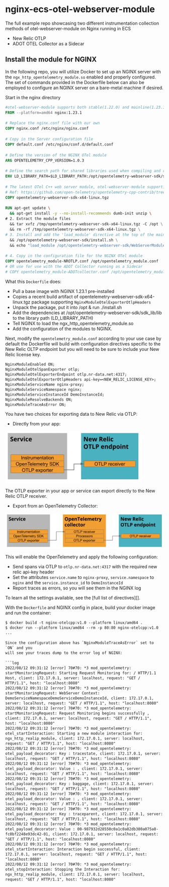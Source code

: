 # nginx-ecs-otel-webserver-module
The full example repo showcasing two different instrumentation collection methods of otel-webserver-module on Nginx running in ECS
- New Relic OTLP
- ADOT OTEL Collector as a Sidecar

## Install the module for NGINX

In the following repo, you will utilize Docker to set up an NGINX server with the `ngx_http_opentelemetry_module.so` enabled and properly configured. The set of commands provided in the Dockerfile below can also be employed to configure an NGINX server on a bare-metal machine if desired.

Start in the nginx directory 

```Dockerfile
#otel-webserver-module supports both stable(1.22.0) and mainline(1.23.1) for x86-64 platforms.
FROM --platform=amd64 nginx:1.23.1

# Replace the nginx.conf file with our own
COPY nginx.conf /etc/nginx/nginx.conf

# Copy in the Server configuration file
COPY default.conf /etc/nginx/conf.d/default.conf

# Define the version of the NGINX OTel module
ARG OPENTELEMETRY_CPP_VERSION=1.0.3

# Define the search path for shared libraries used when compiling and running NGINX
ENV LD_LIBRARY_PATH=$LD_LIBRARY_PATH:/opt/opentelemetry-webserver-sdk/sdk_lib/lib

# The latest OTel C++ web server module, otel-webserver-module supporting `NginxModuleOtelExporterOtlpHeaders` is only available via GitHub Action Artifacts
# Ref: https://github.com/open-telemetry/opentelemetry-cpp-contrib/tree/main/instrumentation/otel-webserver-module#download-the-artifact-1
COPY opentelemetry-webserver-sdk-x64-linux.tgz 

RUN apt-get update \
  && apt-get install -y --no-install-recommends dumb-init unzip \
# 2. Extract the module files
  && tar xvfz /tmp/opentelemetry-webserver-sdk-x64-linux.tgz -C /opt \
  && rm -rf /tmp/opentelemetry-webserver-sdk-x64-linux.tgz \
# 3. Install and add the 'load_module' directive at the top of the main NGINX configuration file
  && /opt/opentelemetry-webserver-sdk/install.sh \
  && echo "load_module /opt/opentelemetry-webserver-sdk/WebServerModule/Nginx/1.23.1/ngx_http_opentelemetry_module.so;\n$(cat /etc/nginx/nginx.conf)" > /etc/nginx/nginx.conf

# 4. Copy in the configuration file for the NGINX OTel module
COPY opentelemetry_module-NROTLP.conf /opt/opentelemetry_module.conf
# OR use for use with the ADOT Collector running as a Sidecar 
# COPY opentelemetry_module-ADOTcollector.conf /opt/opentelemetry_module.conf
```

What this `Dockerfile` does:

- Pull a base image with NGINX 1.23.1 pre-installed
- Copies a recent build artifact of opentelemetry-webserver-sdk-x64-linux.tgz package supporting `NginxModuleOtelExporterOtlpHeaders`
- Unpack the package, put it into /opt & run ./install.sh
- Add the dependencies at /opt/opentelemetry-webserver-sdk/sdk_lib/lib to the library path (LD_LIBRARY_PATH)
- Tell NGINX to load the ngx_http_opentelemetry_module.so
- Add the configuration of the modules to NGINX.

Next, modify the `opentelemetry_module.conf` according to your use case by default the Dockerfile will build with configuration directives specific to the New Relic OLTP endpoint but you will need to be sure to include your New Relic license key.

```nginx
NginxModuleEnabled ON;
NginxModuleOtelSpanExporter otlp;
NginxModuleOtelExporterEndpoint otlp.nr-data.net:4317;
NginxModuleOtelExporterOtlpHeaders api-key=<NEW_RELIC_LICENSE_KEY>;
NginxModuleServiceName nginx-proxy;
NginxModuleServiceNamespace nginx;
NginxModuleServiceInstanceId DemoInstanceId;
NginxModuleResolveBackends ON;
NginxModuleTraceAsError ON;
```

You have two choices for exporting data to New Relic via OTLP:

* Directly from your app:

![Diagram showing a direct export to New Relic to your app.](readmeData/otlp.webp)

The OTLP exporter in your app or service can export directly to the New Relic OTLP receiver.

* Export from an OpenTelemetry Collector:

![Diagram showing the export to New Relic from a collector.](readmeData/collector.webp)

This will enable the OpenTelemetry and apply the following configuration:

- Send spans via OTLP to `otlp.nr-data.net:4317` with the required new relic api-key header
- Set the attributes `service.name` to `nginx-proxy`, `service.namespace` to
  `nginx` and the `service.instance_id` to `DemoInstanceId`
- Report traces as errors, so you will see them in the NGINX log

To learn all the settings available, see the [full list of directives][].

With the `Dockerfile` and NGINX config in place, build your docker image and run
the container:

```console
$ docker build -t nginx-otelcpp:v1.0 --platform linux/amd64 .
$ docker run --platform linux/amd64 --rm -p 80:80 nginx-otelcpp:v1.0
...

Since the configuration above has `NginxModuleTraceAsError` set to `ON` and you
will see your traces dump to the error log of NGINX:

```log
2022/08/12 09:31:12 [error] 70#70: *3 mod_opentelemetry: startMonitoringRequest: Starting Request Monitoring for: / HTTP/1.1
Host, client: 172.17.0.1, server: localhost, request: "GET / HTTP/1.1", host: "localhost:8080"
2022/08/12 09:31:12 [error] 70#70: *3 mod_opentelemetry: startMonitoringRequest: WebServer Context: DemoServiceNamespaceDemoServiceDemoInstanceId, client: 172.17.0.1, server: localhost, request: "GET / HTTP/1.1", host: "localhost:8080"
2022/08/12 09:31:12 [error] 70#70: *3 mod_opentelemetry: startMonitoringRequest: Request Monitoring begins successfully , client: 172.17.0.1, server: localhost, request: "GET / HTTP/1.1", host: "localhost:8080"
2022/08/12 09:31:12 [error] 70#70: *3 mod_opentelemetry: otel_startInteraction: Starting a new module interaction for: ngx_http_realip_module, client: 172.17.0.1, server: localhost, request: "GET / HTTP/1.1", host: "localhost:8080"
2022/08/12 09:31:12 [error] 70#70: *3 mod_opentelemetry: otel_payload_decorator: Key : tracestate, client: 172.17.0.1, server: localhost, request: "GET / HTTP/1.1", host: "localhost:8080"
2022/08/12 09:31:12 [error] 70#70: *3 mod_opentelemetry: otel_payload_decorator: Value : , client: 172.17.0.1, server: localhost, request: "GET / HTTP/1.1", host: "localhost:8080"
2022/08/12 09:31:12 [error] 70#70: *3 mod_opentelemetry: otel_payload_decorator: Key : baggage, client: 172.17.0.1, server: localhost, request: "GET / HTTP/1.1", host: "localhost:8080"
2022/08/12 09:31:12 [error] 70#70: *3 mod_opentelemetry: otel_payload_decorator: Value : , client: 172.17.0.1, server: localhost, request: "GET / HTTP/1.1", host: "localhost:8080"
2022/08/12 09:31:12 [error] 70#70: *3 mod_opentelemetry: otel_payload_decorator: Key : traceparent, client: 172.17.0.1, server: localhost, request: "GET / HTTP/1.1", host: "localhost:8080"
2022/08/12 09:31:12 [error] 70#70: *3 mod_opentelemetry: otel_payload_decorator: Value : 00-987932d28550c0a1c0a82db380a075a8-fc0bf2248e93dc42-01, client: 172.17.0.1, server: localhost, request: "GET / HTTP/1.1", host: "localhost:8080"
2022/08/12 09:31:12 [error] 70#70: *3 mod_opentelemetry: otel_startInteraction: Interaction begin successful, client: 172.17.0.1, server: localhost, request: "GET / HTTP/1.1", host: "localhost:8080"
2022/08/12 09:31:12 [error] 70#70: *3 mod_opentelemetry: otel_stopInteraction: Stopping the Interaction for: ngx_http_realip_module, client: 172.17.0.1, server: localhost, request: "GET / HTTP/1.1", host: "localhost:8080"
```
